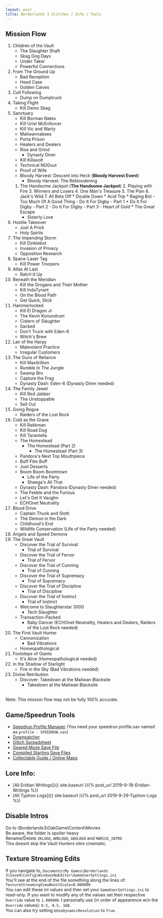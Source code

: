 ```yaml
---
layout: post
title: Borderlands 3 Glitches / Info / Tools
---
```


## Mission Flow
1. Children of the Vault
    * The Slaughter Shaft
    * Skag Dog Days
    * Under Taker
    * Powerful Connections
2. From The Ground Up
    * Bad Reception
    * Head Case
    * Golden Calves
3. Cult Following
    * Dump on Dumptruck
4. Taking Flight
    * Kill Demo Skag
5. Sanctuary
    * Kill Borman Nates
    * Kill Urist McEnforcer
    * Kill Vic and Warty
    * Maliwannabees
    * Porta Prison
    * Healers and Dealers
    * Rise and Grind
        - Dynasty Diner
    * Kill Killavolt
    * Technical NOGout
    * Proof of Wife
    * Bloody Harvest: Descent into Heck (**Bloody Harvest Event**)
        - Bloody Harvest: The Rebloodening
    1. The Handsome Jackpot (**The Handsome Jackpot**)
        2. Playing with Fire
            3. Winners and Losers
                4. One Man's Treasure
                    5. The Plan
                        6. Jack's Wild
                            7. All Bets Off
                                * Double Down
                        * Acid Trip
                        * Raging Bot
                    - Too Much Of A Good Thing
                - Do It For Digby - Part 1
                    * Do It For Digby - Part 2
                        - Do It For Digby - Part 3
                - Heart of Gold
            * The Great Escape
        - Sisterly Love
6. Hostile Takeover
    * Just A Prick
    * Holy Spirits
7. The Impending Storm
    * Kill Dinklebot
    * Invasion of Privacy
    * Opposition Research
8. Space-Laser Tag
    * Kill Power Troopers
9. Atlas At Last
    * Ratch'd Up
10. Beneath the Meridian
    * Kill the Grogans and Their Mother
    * Kill IndoTyrant
    * On the Blood Path
    * Get Quick, Slick
11. Hammerlocked
    * Kill El Dragon Jr
    * The Kevin Konundrum
    * Cistern of Slaughter
    * Sacked
    * Don't Truck with Eden-6
    * Witch's Brew
12. Lair of the Harpy
    * Malevolent Practice
    * Irregular Customers
13. The Guns of Reliance
    * Kill Maxitrillion
    * Rumble In The Jungle
    * Swamp Bro
    * Capture the Frag
    * Dynasty Dash: Eden-6 (Dynasty Diner needed)
14. The Family Jewel
    * Kill Red Jabber
    * The Unstoppable
    * Sell Out
15. Going Rogue
    * Raiders of the Lost Rock
16. Cold as the Grave
    * Kill Rakkman
    * Kill Road Dog
    * Kill Tarantella
    * The Homestead
        - The Homestead (Part 2)
            * The Homestead (Part 3)
    * Pandora's Next Top Mouthpiece
    * Buff Film Buff
    * Just Desserts
    * Boom Boom Boomtown
        * Life of the Party
        * Sheega's All That
    * Dynasty Dash: Pandora (Dynasty Diner needed)
    * The Feeble and the Furious
    * Let's Get It Vaughn
    * ECHOnet Neutrality
17. Blood Drive
    * Captain Thunk and Sloth
    * The Demon in the Dark
    * Childhood's End
    * Wildlife Conservation (Life of the Party needed)
18. Angels and Speed Demons
19. The Great Vault
    * Discover the Trial of Survival
        - Trial of Survival
    * Discover the Trial of Fervor
        - Trial of Fervor
    * Discover the Trial of Cunning
        - Trial of Cunning
    * Discover the Trial of Supremacy
        - Trial of Supremacy
    * Discover the Trial of Discipline
        - Trial of Discipline
    * Discover the Trial of Instinct
        - Trial of Instinct
    * Welcome to Slaughterstar 3000
        - Tech Slaughter
    * Transaction-Packed
        - Baby Dancer (ECHOnet Neutrality, Healers and Dealers, Raiders of the Lost Rock needed)
20. The First Vault Hunter
    * Cannonization
        - Bad Vibrations
    * Homeopathological
21. Footsteps of Giants
    * It's Alive (Homeopathological needed)
22. In the Shadow of Starlight
    * Fire in the Sky (Bad Vibrations needed)
23. Divine Retribution
    * Discover: Takedown at the Maliwan Blacksite
        - Takedown at the Maliwan Blacksite

<br/>
Note: This mission flow may not be fully 100% accurate.

## Game/Speedrun Tools

* [Speedrun Profile Manager]({{site.url}}/assets/downloads/BL3SpeedrunProfileManager.rar) (You need your speedrun profile.sav named as `profile - SPEEDRUN.sav`)
* [Downpatcher](https://drive.google.com/open?id=1FJr4KGBnGvaUKoKK-b4fYOzd_WFCpH3E)
* [Glitch Spreadsheet](https://docs.google.com/spreadsheets/d/1KyGZIbKvd0QH23HRhby8VZVQacW4ErUvDeYAyD3FEkw/edit?usp=sharing)
* [Geared Moze Save File]({{site.url}}/assets/downloads/bl3saves/1.sav)
* [Compiled Starting Save Files]({{site.url}}/assets/downloads/bl3saves/Starters.rar)
* [Collectable Guide / Online Maps](https://mapgenie.io/borderlands-3)

## Lore Info:

* [All Eridian Writings]({{ site.baseurl }}{% post_url 2019-9-18-Eridian-Writings %})
* [All Typhon Logs]({{ site.baseurl }}{% post_url 2019-9-29-Typhon-Logs %})

## Disable Intros
Go to \Borderlands3\OakGame\Content\Movies<br/>
Be aware, the folder is spoiler heavy<br/>
Rename/Delete `2KLOGO`, `AMDLOGO`, `GBXLOGO` and `MARCUS_INTRO`<br/>
This doesnt skip the Vault Hunters intro cinematic.<br/>

## Texture Streaming Edits
If you navigate to, `Documents\My Games\Borderlands 3\Saved\Config\WindowsNoEditor\GameUserSettings.ini`<br/>
You'll see at the end of the file something along the lines of: `TextureStreamingViewBoostScale=0.000000`<br/>
You can edit these ini values  and then set your `GameUserSettings.ini` to read-only. If you want to modify any of the values set their respective `Override` value to `1.000000`. I personally use (in order of appearence w/o the `Override` values): `0.5, 0.5, 160`.<br/>
You can also try setting `bUseDynamicResolution` to `True`.
